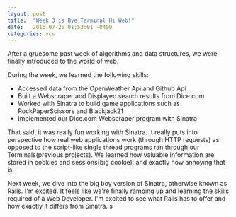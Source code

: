 ```yaml
---
layout: post
title:  "Week 3 is Bye Terminal Hi Web!"
date:   2016-07-25 01:53:01 -0400
categories: vcs
---
```


After a gruesome past week of algorithms and data structures, we were finally introduced to the world of web. <br>

During the week, we learned the following skills:

<ul>
  <li>Accessed data from the OpenWeather Api and Github Api </li>
  <li>Built a Webscraper and Displayed search results from Dice.com</li>
  <li>Worked with Sinatra to build game applications such as RockPaperScissors and Blackjack21</li>
  <li>Implemented our Dice.com Webscraper program with Sinatra</li> </ul>

  That said, it was really fun working with Sinatra. It really puts into perspective how real web applications work (through HTTP requests) as opposed to the script-like single thread programs ran through our Terminals(previous projects). We learned how valuable information are stored in cookies and sessions(big cookie), and exactly how annoying that is.

  Next week, we dive into the big boy version of Sinatra, otherwise known as Rails. I'm excited. It feels like we're finally ramping up and learning the skills required of a Web Developer. I'm excited to see what Rails has to offer and how exactly it differs from Sinatra. s

<!-- {% highlight ruby %}
def print_hi(name)
  puts "Hi, #{name}"
end
print_hi('Tom')
#=> prints 'Hi, Tom' to STDOUT.
{% endhighlight %} -->
